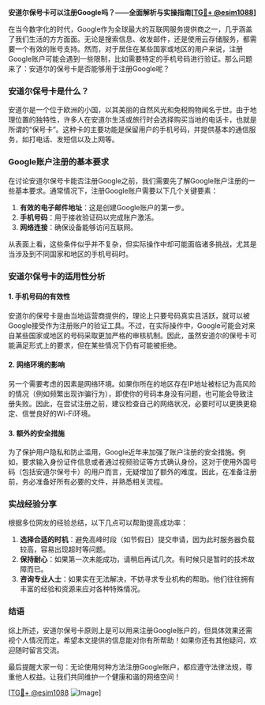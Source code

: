 **安道尔保号卡可以注册Google吗？——全面解析与实操指南[[TG💪+ @esim1088](https://t.me/s/esim1088)]**

在当今数字化的时代，Google作为全球最大的互联网服务提供商之一，几乎涵盖了我们生活的方方面面。无论是搜索信息、收发邮件，还是使用云存储服务，都需要一个有效的账号支持。然而，对于居住在某些国家或地区的用户来说，注册Google账户可能会遇到一些限制，比如需要特定的手机号码进行验证。那么问题来了：安道尔的保号卡是否能够用于注册Google呢？

### 安道尔保号卡是什么？

安道尔是一个位于欧洲的小国，以其美丽的自然风光和免税购物闻名于世。由于地理位置的独特性，许多人在安道尔生活或旅行时会选择购买当地的电话卡，也就是所谓的“保号卡”。这种卡的主要功能是保留用户的手机号码，并提供基本的通信服务，如打电话、发短信以及上网等。

### Google账户注册的基本要求

在讨论安道尔保号卡能否注册Google之前，我们需要先了解Google账户注册的一些基本要求。通常情况下，注册Google账户需要以下几个关键要素：

1. **有效的电子邮件地址**：这是创建Google账户的第一步。
2. **手机号码**：用于接收验证码以完成账户激活。
3. **网络连接**：确保设备能够访问互联网。

从表面上看，这些条件似乎并不复杂，但实际操作中却可能面临诸多挑战，尤其是当涉及到不同国家和地区的手机号码时。

### 安道尔保号卡的适用性分析

#### 1. 手机号码的有效性
安道尔的保号卡是由当地运营商提供的，理论上只要号码真实且活跃，就可以被Google接受作为注册账户的验证工具。不过，在实际操作中，Google可能会对来自某些国家或地区的号码采取更加严格的审核机制。因此，虽然安道尔的保号卡可能满足形式上的要求，但在某些情况下仍有可能被拒绝。

#### 2. 网络环境的影响
另一个需要考虑的因素是网络环境。如果你所在的地区存在IP地址被标记为高风险的情况（例如频繁出现诈骗行为），即使你的号码本身没有问题，也可能会导致注册失败。因此，在尝试注册之前，建议检查自己的网络状况，必要时可以更换更稳定、信誉良好的Wi-Fi环境。

#### 3. 额外的安全措施
为了保护用户隐私和防止滥用，Google近年来加强了账户注册的安全措施。例如，要求输入身份证件信息或者通过视频验证等方式确认身份。这对于使用外国号码（包括安道尔保号卡）的用户而言，无疑增加了额外的难度。因此，在准备注册前，务必准备好所有必要的文件，并熟悉相关流程。

### 实战经验分享

根据多位网友的经验总结，以下几点可以帮助提高成功率：

1. **选择合适的时机**：避免高峰时段（如节假日）提交申请，因为此时服务器负载较高，容易出现超时等问题。
2. **保持耐心**：如果第一次未能成功，请稍后再试几次。有时候只是暂时的技术故障而已。
3. **咨询专业人士**：如果实在无法解决，不妨寻求专业机构的帮助。他们往往拥有丰富的经验和资源来应对各种特殊情况。

### 结语

综上所述，安道尔保号卡原则上是可以用来注册Google账户的，但具体效果还需视个人情况而定。希望本文提供的信息能对你有所帮助！如果你还有其他疑问，欢迎随时留言交流。

最后提醒大家一句：无论使用何种方法注册Google账户，都应遵守法律法规，尊重他人权益。让我们共同维护一个健康和谐的网络空间！

[[TG💪+ @esim1088](https://t.me/s/esim1088) ![Image](https://i.postimg.cc/4NQfJmqS/Snipaste-2025-05-13-00-14-12.png)]